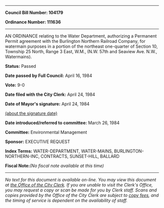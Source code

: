 

********

**Council Bill Number: 104179**
   
**Ordinance Number: 111636**
********

 AN ORDINANCE relating to the Water Department, authorizing a Permanent Permit agreement with the Burlington Northern Railroad Company, for watermain purposes in a portion of the northeast one-quarter of Section 10, Township 25 North, Range 3 East, W.M., (N.W. 57th and Seaview Ave. N.W., Watermains).

**Status:** Passed
   
**Date passed by Full Council:** April 16, 1984
   
**Vote:** 9-0
   
**Date filed with the City Clerk:** April 24, 1984
   
**Date of Mayor's signature:** April 24, 1984
   
[(about the signature date)](/~public/approvaldate.htm)
   
   
   
**Date introduced/referred to committee:** March 26, 1984
   
**Committee:** Environmental Management
   
**Sponsor:** EXECUTIVE REQUEST
   
   
**Index Terms:** WATER-DEPARTMENT, WATER-MAINS, BURLINGTON-NORTHERN-INC, CONTRACTS, SUNSET-HILL, BALLARD

**Fiscal Note:**_(No fiscal note available at this time)_
********

_No text for this document is available on-line. You may view this document at [the Office of the City Clerk](http://www.seattle.gov/leg/clerk/contactUs.htm). If you are unable to visit the Clerk's Office, you may request a copy or scan be made for you by Clerk staff. Scans and copies provided by the Office of the City Clerk are subject to [copy fees](http://clerk.seattle.gov/~public/clerkfees.htm), and the timing of service is dependent on the availability of staff._

